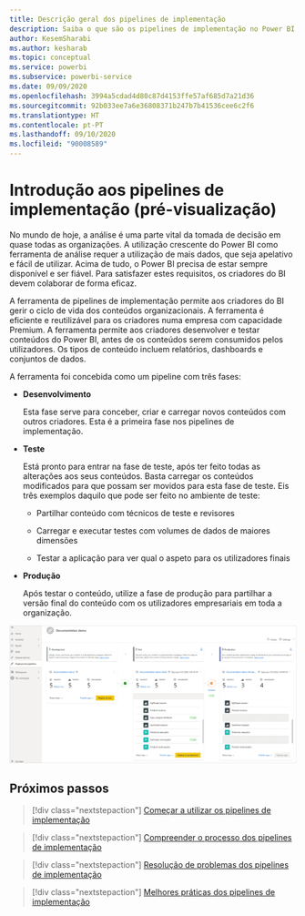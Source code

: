 ```yaml
---
title: Descrição geral dos pipelines de implementação
description: Saiba o que são os pipelines de implementação no Power BI
author: KesemSharabi
ms.author: kesharab
ms.topic: conceptual
ms.service: powerbi
ms.subservice: powerbi-service
ms.date: 09/09/2020
ms.openlocfilehash: 3994a5cdad4d80c87d4153ffe57af685d7a21d36
ms.sourcegitcommit: 92b033ee7a6e36808371b247b7b41536cee6c2f6
ms.translationtype: HT
ms.contentlocale: pt-PT
ms.lasthandoff: 09/10/2020
ms.locfileid: "90008589"
---
```

# <a name="introduction-to-deployment-pipelines-preview"></a>Introdução aos pipelines de implementação (pré-visualização)

No mundo de hoje, a análise é uma parte vital da tomada de decisão em quase todas as organizações. A utilização crescente do Power BI como ferramenta de análise requer a utilização de mais dados, que seja apelativo e fácil de utilizar. Acima de tudo, o Power BI precisa de estar sempre disponível e ser fiável. Para satisfazer estes requisitos, os criadores do BI devem colaborar de forma eficaz.

A ferramenta de pipelines de implementação permite aos criadores do BI gerir o ciclo de vida dos conteúdos organizacionais. A ferramenta é eficiente e reutilizável para os criadores numa empresa com capacidade Premium. A ferramenta permite aos criadores desenvolver e testar conteúdos do Power BI, antes de os conteúdos serem consumidos pelos utilizadores. Os tipos de conteúdo incluem relatórios, dashboards e conjuntos de dados.

A ferramenta foi concebida como um pipeline com três fases:

* **<a name="development"></a>Desenvolvimento**
    
    Esta fase serve para conceber, criar e carregar novos conteúdos com outros criadores. Esta é a primeira fase nos pipelines de implementação.

* **<a name="test"></a>Teste**

    Está pronto para entrar na fase de teste, após ter feito todas as alterações aos seus conteúdos. Basta carregar os conteúdos modificados para que possam ser movidos para esta fase de teste. Eis três exemplos daquilo que pode ser feito no ambiente de teste:

    * Partilhar conteúdo com técnicos de teste e revisores

    * Carregar e executar testes com volumes de dados de maiores dimensões

    * Testar a aplicação para ver qual o aspeto para os utilizadores finais

* **<a name="production"></a>Produção**

    Após testar o conteúdo, utilize a fase de produção para partilhar a versão final do conteúdo com os utilizadores empresariais em toda a organização.

![Uma captura de ecrã de um pipeline de implementação em funcionamento com as três fases, desenvolvimento, teste e produção, povoadas.](media/deployment-pipelines-overview/deployment-pipelines.png)

## <a name="next-steps"></a>Próximos passos

>[!div class="nextstepaction"]
>[Começar a utilizar os pipelines de implementação](deployment-pipelines-get-started.md)

>[!div class="nextstepaction"]
>[Compreender o processo dos pipelines de implementação](deployment-pipelines-process.md)

>[!div class="nextstepaction"]
>[Resolução de problemas dos pipelines de implementação](deployment-pipelines-troubleshooting.md)

>[!div class="nextstepaction"]
>[Melhores práticas dos pipelines de implementação](deployment-pipelines-best-practices.md)

